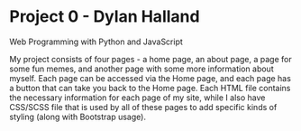 # Project 0 - Dylan Halland

Web Programming with Python and JavaScript

My project consists of four pages - a home page, an about page, a page for some fun memes, and another page with some more information about myself. Each page can be accessed via the Home page, and each page has a button that can take you back to the Home page. Each HTML file contains the necessary information for each page of my site, while I also have CSS/SCSS file that is used by all of these pages to add specific kinds of styling (along with Bootstrap usage).
